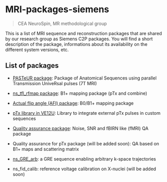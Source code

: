 # MRI-packages-siemens
> CEA NeuroSpin, MR methodological group

This is a list of MRI sequence and reconstruction packages that are shared by our research group as Siemens C2P packages. You will find a short description of the package, informations about its availability on the different system versions, etc.

## List of packages

- [PASTeUR package](https://github.com/FranckMauconduit/MRI-packages-siemens/blob/main/PASTeUR-package/PASTeUR-package.md): Package of Anatomical Sequences using parallel Transmission UniveRsal pulses (7T MRI)

- [ns_tfl_rfmap package](https://github.com/FranckMauconduit/MRI-packages-siemens/blob/main/ns_tfl_rfmap-package/ns_tfl_rfmap-package.md): B1+ mapping package (pTx and combine)

- [Actual flip angle (AFI) package](https://github.com/FranckMauconduit/MRI-packages-siemens/blob/main/AFI-package/AFI-package.md): B0/B1+ mapping package

- [pTx library in VE12U](https://github.com/FranckMauconduit/MRI-packages-siemens/blob/main/pTx-library/pTx-library.md): Library to integrate external pTx pulses in custom sequences

- [Quality assurance package](https://github.com/FranckMauconduit/MRI-packages-siemens/blob/main/QA-package/QA-package.md): Noise, SNR and fBIRN like (fMRI) QA package

- Quality assurance for pTx package (will be added soon): QA based on B1+ maps and scattering matrix

- [ns_GRE_arb](https://github.com/FranckMauconduit/MRI-packages-siemens/blob/main/ns_gre_arb/ns_gre_arb.md): a GRE sequence enabling arbitrary k-space trajectories

- ns_fid_calib: reference voltage calibration on X-nuclei (will be added soon)
